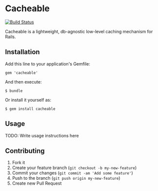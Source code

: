 # Cacheable

[![Build Status](https://travis-ci.org/opahk/cacheable.png?branch=master)](https://travis-ci.org/opahk/cacheable)

Cacheable is a lightweight, db-agnostic low-level caching mechanism for Rails.

## Installation

Add this line to your application's Gemfile:

    gem 'cacheable'

And then execute:

    $ bundle

Or install it yourself as:

    $ gem install cacheable

## Usage

TODO: Write usage instructions here

## Contributing

1. Fork it
2. Create your feature branch (`git checkout -b my-new-feature`)
3. Commit your changes (`git commit -am 'Add some feature'`)
4. Push to the branch (`git push origin my-new-feature`)
5. Create new Pull Request
